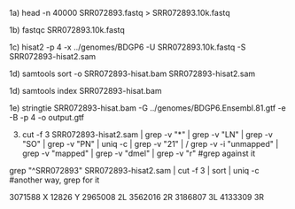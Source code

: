 1a) head -n 40000 SRR072893.fastq > SRR072893.10k.fastq

1b) fastqc SRR072893.10k.fastq 

1c) hisat2 -p 4 -x ../genomes/BDGP6 -U SRR072893.10k.fastq -S SRR072893-hisat2.sam

1d) samtools sort -o SRR072893-hisat.bam SRR072893-hisat2.sam

1d) samtools index SRR072893-hisat.bam 

1e) stringtie SRR072893-hisat.bam  -G ../genomes/BDGP6.Ensembl.81.gtf -e -B -p 4 -o output.gtf

3) cut -f 3 SRR072893-hisat2.sam | grep -v "*" | grep -v "LN" | grep -v "SO" | grep -v "PN" | uniq -c | grep -v "21" | /
grep -v -i "unmapped" | grep -v "mapped" | grep -v "dmel" | grep -v "r" #grep against it

grep "^SRR072893" SRR072893-hisat2.sam | cut -f 3 | sort | uniq -c #another way, grep for it 

3071588 X
12826 Y
2965008 2L
3562016 2R
3186807 3L
4133309 3R
